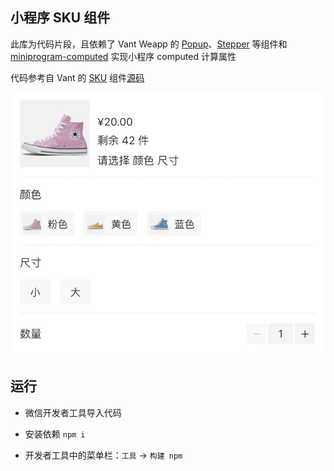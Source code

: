 ## 小程序 SKU 组件

此库为代码片段，且依赖了 Vant Weapp 的 [Popup](https://vant-contrib.gitee.io/vant-weapp/#/popup)、[Stepper](https://vant-contrib.gitee.io/vant-weapp/#/stepper) 等组件和 [miniprogram-computed](https://developers.weixin.qq.com/miniprogram/dev/extended/utils/computed.html) 实现小程序 computed 计算属性

代码参考自 Vant 的 [SKU](https://youzan.github.io/vant/#/zh-CN/sku) 组件[源码](https://github.com/youzan/vant/tree/v2.10.12/src/sku)

![](./docs/75FDCAC69D53.png)

## 运行

- 微信开发者工具导入代码

- 安装依赖 `npm i`

- 开发者工具中的菜单栏：`工具` -> `构建 npm`
